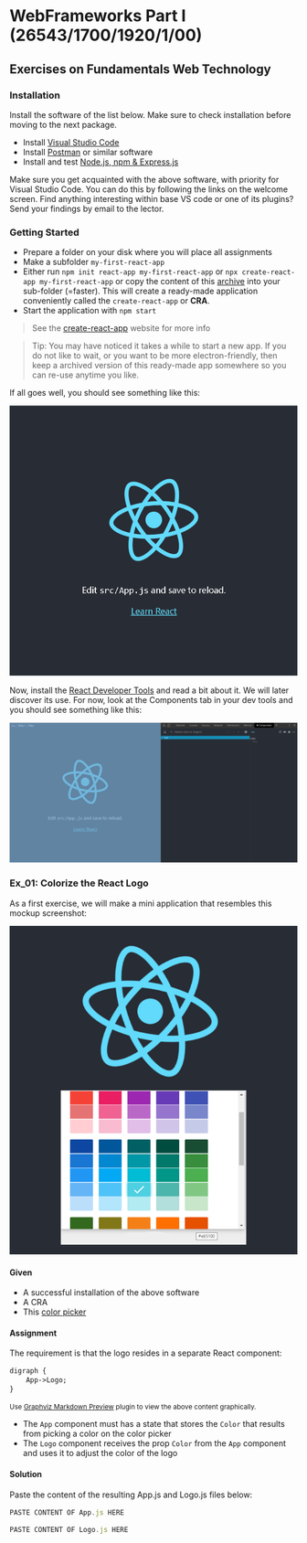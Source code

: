 # WebFrameworks Part I (26543/1700/1920/1/00)

## Exercises on Fundamentals Web Technology

### Installation

Install the software of the list below. Make sure to check installation before moving to the next package.

- Install [Visual Studio Code](https://code.visualstudio.com/download)
- Install [Postman](https://www.getpostman.com/) or similar software
- Install and test [Node.js, npm  & Express.js](https://medium.com/@adnanrahic/hello-world-app-with-node-js-and-express-c1eb7cfa8a30)

Make sure you get acquainted with the above software, with priority for Visual Studio Code. You can do this by following the links on the welcome screen. Find anything interesting within base VS code or one of its plugins? Send your findings by email to the lector.

### Getting Started

- Prepare a folder on your disk where you will place all assignments
- Make a subfolder `my-first-react-app`
- Either run `npm init react-app my-first-react-app` or `npx create-react-app my-first-react-app` or copy the content of this [archive](./React_Template/hello-world-node.zip) into your sub-folder (=faster). This will create a ready-made application conveniently called the `create-react-app` or **CRA**.
- Start the application with `npm start`

> See the [create-react-app](https://create-react-app.dev/) website for more info

> Tip: You may have noticed it takes a while to start a new app. If you do not like to wait, or you want to be more electron-friendly, then keep a archived version of this ready-made app somewhere so you can re-use anytime you like.

If all goes well, you should see something like this:

![create-react-app built by npm init](Media/Getting_Started.png)

Now, install the [React Developer Tools](https://chrome.google.com/webstore/detail/react-developer-tools/fmkadmapgofadopljbjfkapdkoienihi?hl=nl) and read a bit about it. We will later discover its use. For now, look at the Components tab in your dev tools and you should see something like this:

![React dev tools in action](Media/React_Dev_Tools.png)

### Ex_01: Colorize the React Logo

As a first exercise, we will make a mini application that resembles this mockup screenshot:

![Mockup Screenshot of EX 01](Media/Ex_01_01.png)

#### Given

- A successful installation of the above software
- A CRA
- This [color picker](https://casesandberg.github.io/react-color/)

#### Assignment

The requirement is that the logo resides in a separate React component:

```graphviz
digraph {
	App->Logo;
}
```

<small>Use [Graphviz Markdown Preview](https://marketplace.visualstudio.com/items?itemName=geeklearningio.graphviz-markdown-preview) plugin to view the above content graphically.</small>

- The `App` component must has a state that stores the `Color` that results from picking a color on the color picker
- The `Logo` component receives the prop `Color` from the `App` component and uses it to adjust the color of the logo

#### Solution

Paste the content of the resulting App.js and Logo.js files below:

```js (App.js)
PASTE CONTENT OF App.js HERE
```

```js (Logo.js)
PASTE CONTENT OF Logo.js HERE
```
